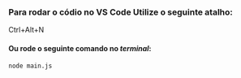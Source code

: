 ### Para rodar o códio no VS Code Utilize o seguinte atalho:
Ctrl+Alt+N

#### Ou rode o seguinte comando no <i>terminal</i>:
```
node main.js
```
